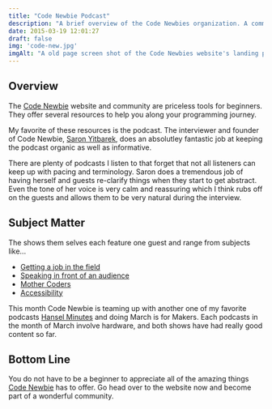 ```yaml
---
title: "Code Newbie Podcast"
description: "A brief overview of the Code Newbies organization. A community of teachers and programers sharing resources."
date: 2015-03-19 12:01:27
draft: false
img: 'code-new.jpg'
imgAlt: "A old page screen shot of the Code Newbies website's landing page."
---
```


## Overview
The [Code Newbie](http://www.codenewbie.org) website and community are priceless
tools for beginners.  They offer several resources to help you along your
programming journey.

My favorite of these resources is the podcast.  The interviewer and founder of
Code Newbie, [Saron Yitbarek](https://twitter.com/saronyitbarek), does an
absolutley fantastic job at keeping the podcast organic as well as informative.

There are plenty of podcasts I listen to that forget that not all listeners can
keep up with pacing and terminology.  Saron does a tremendous job of having
herself and guests re-clarify  things when they start to get abstract. Even the
tone of her voice is very calm and reassuring which I think rubs off on the guests
and allows them to be very natural during the interview.


## Subject Matter
The shows them selves each feature one guest and range from subjects like...

- [Getting a job in the field](http://www.codenewbie.org/podcast/autotune-inclusivity-and-getting-a-job)
- [Speaking in front of an audience](http://www.codenewbie.org/podcast/ep-5-speaking-of-speaking)
- [Mother Coders](http://www.codenewbie.org/podcast/mother-coders)
- [Accessibility](http://www.codenewbie.org/podcast/accessibility)

This month Code Newbie is teaming up with another one of my favorite podcasts
[Hansel Minutes](http://hanselminutes.com/) and doing March is for Makers.  Each
podcasts in the month of March involve hardware, and both shows have had really
good content so far.

## Bottom Line
You do not have to be a beginner to appreciate all of the amazing things
[Code Newbie](http://www.codenewbie.org) has to  offer. Go head over to the
website now and become part of a wonderful community.
